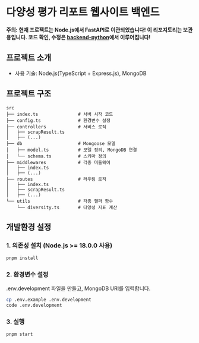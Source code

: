 # 다양성 평가 리포트 웹사이트 백엔드

**주의: 현재 프로젝트는 Node.js에서 FastAPI로 이관되었습니다! 이 리포지토리는 보관용입니다. 코드 확인, 수정은 [backend-python](https://github.com/NewWays-TechForImpactKAIST/backend-python)에서 이루어집니다!**
## 프로젝트 소개
- 사용 기술: Node.js(TypeScript + Express.js), MongoDB

## 프로젝트 구조
```
src
├── index.ts               # 서버 시작 코드
├── config.ts              # 환경변수 설정
├── controllers            # 서비스 로직
│   ├── scrapResult.ts
│   ├── (...)
├── db                     # Mongoose 모델
│   ├── model.ts           # 모델 정의, MongoDB 연결
│   └── schema.ts          # 스키마 정의
├── middlewares            # 각종 미들웨어
│   ├── index.ts
│   ├── (...)
├── routes                 # 라우팅 로직
│   ├── index.ts
│   ├── scrapResult.ts
│   ├── (...)
└── utils                  # 각종 헬퍼 함수
    └── diversity.ts       # 다양성 지표 계산
```

## 개발환경 설정

### 1. 의존성 설치 (Node.js >= 18.0.0 사용)
```bash
pnpm install
```

### 2. 환경변수 설정

.env.development 파일을 만들고, MongoDB URI를 입력합니다.
```bash
cp .env.example .env.development
code .env.development
```

### 3. 실행

```bash
pnpm start
```

